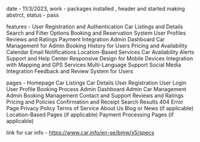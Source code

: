 date - 11/3/2023, work - packages installed , header and started making abstrct, status - pass

features -
User Registration and Authentication
Car Listings and Details
Search and Filter Options
Booking and Reservation System
User Profiles
Reviews and Ratings
Payment Integration
Admin Dashboard
Car Management for Admin
Booking History for Users
Pricing and Availability Calendar
Email Notifications
Location-Based Services
Car Availability Alerts
Support and Help Center
Responsive Design for Mobile Devices
Integration with Mapping and GPS Services
Multi-Language Support
Social Media Integration
Feedback and Review System for Users

pages - 
Homepage
Car Listings
Car Details
User Registration
User Login
User Profile
Booking Process
Admin Dashboard
Admin Car Management
Admin Booking Management
Contact and Support
Reviews and Ratings
Pricing and Policies
Confirmation and Receipt
Search Results
404 Error Page
Privacy Policy
Terms of Service
About Us
Blog or News (if applicable)
Location-Based Pages (if applicable)
Payment Processing Pages (if applicable)


link for car info - https://www.car.info/en-se/bmw/x5/specs
